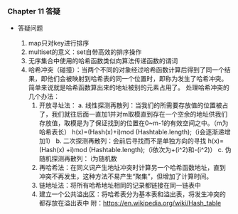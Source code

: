 ### Chapter 11  答疑
- 答疑问题


    1. map只对key进行排序
    2. multiset的意义：set自带高效的排序操作
    3. 无序集合中使用的哈希函数类似向算法传递函数的谓词
    4. 哈希冲突（碰撞）：当两个不同的对象经过哈希函数计算后得到了同一个结果，即他们会被映射到哈希表的同一个位置时，即称为发生了哈希冲突。简单来说就是哈希函数算出来的地址被别的元素占用了。
        处理哈希冲突的几个办法：
       1. 开放寻址法：
          a. 线性探测再散列：当我们的所需要存放值的位置被占了，我们就往后面一直加1并对m取模直到存在一个空余的地址供我们存放值，取模是为了保证找到的位置在0~m-1的有效空间之中。（m为哈希表长）
            h(x)=(Hash(x)+i)mod (Hashtable.length);（i会逐渐递增加1）
          b. 二次探测再散列：会前后寻找而不是单独方向的寻找
            h(x)=(Hash(x) +i)mod (Hashtable.length);（i依次为+(i^2)和-(i^2)）
          c. 伪随机探测再散列： i为随机数
       2. 再哈希法：在同义词产生地址冲突时计算另一个哈希函数地址，直到冲突不再发生，这种方法不易产生“聚集”，但增加了计算时间。
       3. 链地址法：将所有哈希地址相同的记录都链接在同一链表中
       4. 建立一个公共溢出区：将哈希表分为基本表和溢出表，将发生冲突的都存放在溢出表中
附：https://en.wikipedia.org/wiki/Hash_table
